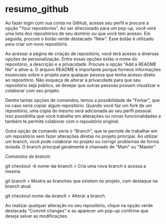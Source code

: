 # resumo_github

Ao fazer login com sua conta no GitHub, acesse seu perfil e procure a opção "Your repositories". Ao ser direcionado para um pop-up, você verá uma lista dos repositórios de seu domínio ou que você tem acesso. Em seguida, procure o botão verde destacado "New". Esse botão é utilizado para criar um novo repositório.

Ao acessar a página de criação de repositório, você terá acesso a diversas opções de personalização. Entre essas opções estão o nome do repositório, a descrição e a privacidade. Procure a opção "Add a README file" e ative-a. O arquivo README é importante porque fornece informações essenciais sobre o projeto para qualquer pessoa que tenha acesso direto ao repositório. Não esqueça de alterar a privacidade para que seu repositório seja público, se desejar que outras pessoas possam visualizar e colaborar com seu projeto.

Dentre tantas opções de comandos, temos a possibilidade de "Forkar", que no caso seria copiar algum repositório. Quando você faz um fork de um repositório, uma cópia do mesmo será adicionada ao seu perfil pessoal. Isso possibilita que você trabalhe em alterações ou novas funcionalidades e também te permite colaborar com o repositório original.

Outra opção de comando seria o "Branch", que te permite de trabalhar em um repositório sem fazer alterações diretas no projeto principal. Ao utilizar um branch, você pode colaborar no projeto ou corrigir problemas de forma isolada. O branch principal geralmente é chamado de "Main" ou "Master".

<i>Comandos de branch:</i>

git checkout -b nome-da-branch > Cria uma nova branch e acessa a mesma. 

git branch > Mostra as branches que existem no projeto, com destaque na branch atual.

git checkout nome-da-branch > Alterar a branch.

Ao realizar qualquer alteração no seu repositório, clique na opção verde destacada "Commit changes" e ao aparecer um pop-up confirme que deseja salvar as modificações.
